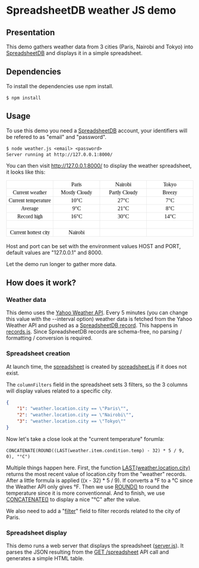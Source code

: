 # SpreadsheetDB weather JS demo

## Presentation
This demo gathers weather data from 3 cities (Paris, Nairobi and Tokyo) into [SpreadsheetDB](https://www.spreadsheetdb.io) and displays it in a simple spreadsheet.

## Dependencies
To install the dependencies use npm install.
```
$ npm install
```

## Usage
To use this demo you need a [SpreadsheetDB](https://www.spreadsheetdb.io) account, your
identifiers will be refered to as "email" and "password".
```
$ node weather.js <email> <password>
Server running at http://127.0.0.1:8000/
```

You can then visit http://127.0.0.1:8000/ to display the weather spreadsheet, it looks like
this:

![](docs/screenshot.png)

Host and port can be set with the environment values HOST and PORT, default values are
"127.0.0.1" and 8000.

Let the demo run longer to gather more data.

## How does it work?
### Weather data
This demo uses the [Yahoo Weather API](https://developer.yahoo.com/weather/). Every 5 minutes (you can change this value with the --interval option) weather data is fetched from the Yahoo Weather API and pushed as a [SpreadsheetDB record](https://www.spreadsheetdb.io/doc/api#post-record). This happens in [records.js](records.js). Since SpreadsheetDB records are schema-free, no parsing / formatting / conversion is required.

### Spreadsheet creation
At launch time, the [spreadsheet](spreadsheet.json) is created by
[spreadsheet.js](spreadsheet.js) if it does not exist.

The `columnFilters` field in the spreadsheet sets 3 filters, so the 3 columns will display
values related to a specific city.

```json
{
    "1": "weather.location.city == \"Paris\"",
    "2": "weather.location.city == \"Nairobi\"",
    "3": "weather.location.city == \"Tokyo\""
}
```

Now let's take a close look at the "current temperature" forumla:
```
CONCATENATE(ROUND((LAST(weather.item.condition.temp) - 32) * 5 / 9, 0), "°C")
```

Multiple things happen here. First, the function [LAST(weather.location.city)](https://www.spreadsheetdb.io/doc/functions#last) returns the most recent value of location.city from the "weather" records.
After a little formula is applied ((x - 32) * 5 / 9). If converts a °F to a °C since the Weather API only gives °F.
Then we use [ROUND()](https://www.spreadsheetdb.io/doc/functions#round) to round the temperature since it is more conventionnal.
And to finish, we use [CONCATENATE()](https://www.spreadsheetdb.io/doc/functions#concatenate) to display a nice "°C" after the value.

We also need to add a "[filter](https://www.spreadsheetdb.io/doc/guide#filters)" field to filter records related to the city of Paris.

### Spreadsheet display
This demo runs a web server that displays the spreadsheet ([server.js](server.js)). It parses the JSON resulting from the [GET /spreadsheet](https://www.spreadsheetdb.io/doc/api#get-spreadsheet) API call and generates a simple HTML table.
